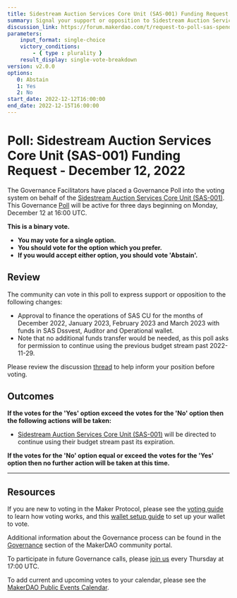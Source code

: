 ```yaml
---
title: Sidestream Auction Services Core Unit (SAS-001) Funding Request - December 12, 2022
summary: Signal your support or opposition to Sidestream Auction Services Core Unit (SAS-001) utilizing their remaining budget accounts.
discussion_link: https://forum.makerdao.com/t/request-to-poll-sas-spending-permission/19107
parameters:
    input_format: single-choice
    victory_conditions:
        - { type : plurality }
    result_display: single-vote-breakdown
version: v2.0.0
options:
   0: Abstain
   1: Yes
   2: No
start_date: 2022-12-12T16:00:00
end_date: 2022-12-15T16:00:00
---
```

# Poll: Sidestream Auction Services Core Unit (SAS-001) Funding Request - December 12, 2022

The Governance Facilitators have placed a Governance Poll into the voting system on behalf of the [Sidestream Auction Services Core Unit (SAS-001)](https://mips.makerdao.com/mips/details/MIP39c2SP25). This Governance [Poll](https://community-development.makerdao.com/en/learn/governance/on-chain-gov) will be active for three days beginning on Monday, December 12 at 16:00 UTC.

**This is a binary vote.**
- **You may vote for a single option.**
- **You should vote for the option which you prefer.**
- **If you would accept either option, you should vote 'Abstain'.**

## Review

The community can vote in this poll to express support or opposition to the following changes:
* Approval to finance the operations of SAS CU for the months of December 2022, January 2023, February 2023 and March 2023 with funds in SAS Dssvest, Auditor and Operational wallet.
* Note that no additional funds transfer would be needed, as this poll asks for permission to continue using the previous budget stream past 2022-11-29. 

Please review the discussion [thread](https://forum.makerdao.com/t/request-to-poll-sas-spending-permission/19107) to help inform your position before voting.

## Outcomes

**If the votes for the 'Yes' option exceed the votes for the 'No' option then the following actions will be taken:**
* [Sidestream Auction Services Core Unit (SAS-001)](https://mips.makerdao.com/mips/details/MIP39c2SP25) will be directed to continue using their budget stream past its expiration.

**If the votes for the 'No' option equal or exceed the votes for the 'Yes' option then no further action will be taken at this time.**

---

## Resources

If you are new to voting in the Maker Protocol, please see the [voting guide](https://community-development.makerdao.com/en/learn/governance/how-voting-works/) to learn how voting works, and this [wallet setup guide](https://community-development.makerdao.com/en/learn/governance/voting-setup/) to set up your wallet to vote.

Additional information about the Governance process can be found in the [Governance](https://community-development.makerdao.com/en/learn/governance) section of the MakerDAO community portal.

To participate in future Governance calls, please [join us](https://github.com/makerdao/community/tree/master/governance/governance-and-risk-meetings) every Thursday at 17:00 UTC.

To add current and upcoming votes to your calendar, please see the [MakerDAO Public Events Calendar](https://calendar.google.com/calendar/embed?src=makerdao.com_3efhm2ghipksegl009ktniomdk%40group.calendar.google.com&ctz=UTC&mode=week&showCalendars=0&showPrint=0).
